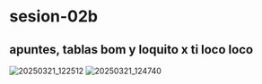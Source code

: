 # sesion-02b

## apuntes, tablas bom y loquito x ti loco loco

![20250321_122512](https://github.com/user-attachments/assets/e50be6d8-e561-4a34-8530-c5f22ccc7758)
![20250321_124740](https://github.com/user-attachments/assets/2722cb5a-c566-445c-bf26-c7366a9798aa)
